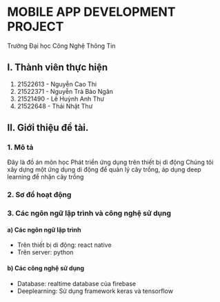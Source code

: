 # MOBILE APP DEVELOPMENT PROJECT
Trường Đại học Công Nghệ Thông Tin

## I. Thành viên thực hiện
1. 21522613 - Nguyễn Cao Thi
2. 21522371 - Nguyễn Trà Bảo Ngân
3. 21521490 - Lê Huỳnh Anh Thư
4. 21522648 - Thái Nhật Thư 
## II. Giới thiệu đề tài.
### 1. Mô tả
Đây là đồ án môn học Phát triển ứng dụng trên thiết bị di động
Chúng tôi xây dựng một ứng dụng di động để quản lý cây trồng, áp dụng deep learning để nhận cây trồng
### 2. Sơ đồ hoạt động
### 3. Các ngôn ngữ lập trình và công nghệ sử dụng
#### a) Các ngôn ngữ lập trình
- Trên thiết bị di động: react native
- Trên server: python
#### b) Các công nghệ sử dụng
- Database: realtime database của firebase
- Deeplearning: Sử dụng framework keras và tensorflow

